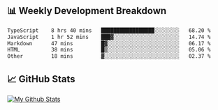 ## 📊 Weekly Development Breakdown
<!--START_SECTION:waka-->

```txt
TypeScript    8 hrs 40 mins   █████████████████░░░░░░░░   68.20 %
JavaScript    1 hr 52 mins    ███▓░░░░░░░░░░░░░░░░░░░░░   14.74 %
Markdown      47 mins         █▓░░░░░░░░░░░░░░░░░░░░░░░   06.17 %
HTML          38 mins         █▒░░░░░░░░░░░░░░░░░░░░░░░   05.06 %
Other         18 mins         ▓░░░░░░░░░░░░░░░░░░░░░░░░   02.37 %
```

<!--END_SECTION:waka-->

## 📈 GitHub Stats
[![My Github Stats](https://github-readme-stats.vercel.app/api?username=triagung128&show_icons=true&hide=contribs,issues&count_private=true&theme=tokyonight)](https://github.com/triagung128)

<!-- [![Top Langs](https://github-readme-stats.vercel.app/api/top-langs/?username=triagung128&layout=compact)](https://github.com/triagung128) -->

